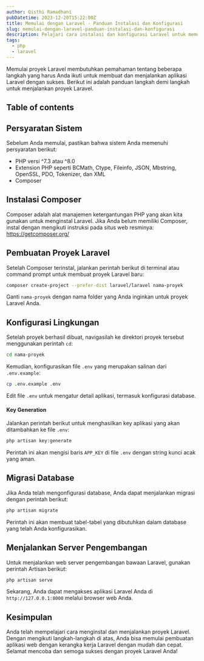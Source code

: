```yaml
---
author: Qisthi Ramadhani
pubDatetime: 2023-12-20T15:22:00Z
title: Memulai dengan Laravel - Panduan Instalasi dan Konfigurasi
slug: memulai-dengan-laravel-panduan-instalasi-dan-konfigurasi
description: Pelajari cara instalasi dan konfigurasi Laravel untuk memulai proyek Anda. Ikuti panduan langkah demi langkah untuk menjalankan aplikasi Laravel dengan sukses.
tags:
  - php
  - laravel
---
```


Memulai proyek Laravel membutuhkan pemahaman tentang beberapa langkah yang harus Anda ikuti untuk membuat dan menjalankan aplikasi Laravel dengan sukses. Berikut ini adalah panduan langkah demi langkah untuk menjalankan proyek Laravel.

## Table of contents

## Persyaratan Sistem

Sebelum Anda memulai, pastikan bahwa sistem Anda memenuhi persyaratan berikut:

- PHP versi ^7.3 atau ^8.0
- Extension PHP seperti BCMath, Ctype, Fileinfo, JSON, Mbstring, OpenSSL, PDO, Tokenizer, dan XML
- Composer

## Instalasi Composer

Composer adalah alat manajemen ketergantungan PHP yang akan kita gunakan untuk menginstal Laravel. Jika Anda belum memiliki Composer, instal dengan mengikuti instruksi pada situs web resminya: https://getcomposer.org/

## Pembuatan Proyek Laravel

Setelah Composer terinstal, jalankan perintah berikut di terminal atau command prompt untuk membuat proyek Laravel baru:

```bash
composer create-project --prefer-dist laravel/laravel nama-proyek
```

Ganti `nama-proyek` dengan nama folder yang Anda inginkan untuk proyek Laravel Anda.

## Konfigurasi Lingkungan

Setelah proyek berhasil dibuat, navigasilah ke direktori proyek tersebut menggunakan perintah `cd`:

```bash
cd nama-proyek
```

Kemudian, konfigurasikan file `.env` yang merupakan salinan dari `.env.example`:

```bash
cp .env.example .env
```

Edit file `.env` untuk mengatur detail aplikasi, termasuk konfigurasi database.

#### Key Generation

Jalankan perintah berikut untuk menghasilkan key aplikasi yang akan ditambahkan ke file `.env`:

```bash
php artisan key:generate
```

Perintah ini akan mengisi baris `APP_KEY` di file `.env` dengan string kunci acak yang aman.

## Migrasi Database

Jika Anda telah mengonfigurasi database, Anda dapat menjalankan migrasi dengan perintah berikut:

```bash
php artisan migrate
```

Perintah ini akan membuat tabel-tabel yang dibutuhkan dalam database yang telah Anda konfigurasikan.

## Menjalankan Server Pengembangan

Untuk menjalankan web server pengembangan bawaan Laravel, gunakan perintah Artisan berikut:

```bash
php artisan serve
```

Sekarang, Anda dapat mengakses aplikasi Laravel Anda di `http://127.0.0.1:8000` melalui browser web Anda.

## Kesimpulan

Anda telah mempelajari cara menginstal dan menjalankan proyek Laravel. Dengan mengikuti langkah-langkah di atas, Anda bisa memulai pembuatan aplikasi web dengan kerangka kerja Laravel dengan mudah dan cepat. Selamat mencoba dan semoga sukses dengan proyek Laravel Anda!
